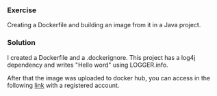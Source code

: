 
### Exercise
Creating a Dockerfile and building an image from it in a Java project.

### Solution
I created a Dockerfile and a .dockerignore. This project
has a log4j dependency and writes "Hello word" using LOGGER.info.

After that the image was uploaded to docker hub, you can access in the 
following [link](https://hub.docker.com/r/edgaraguirre/hello-world-maven/tags)
with a registered account.

